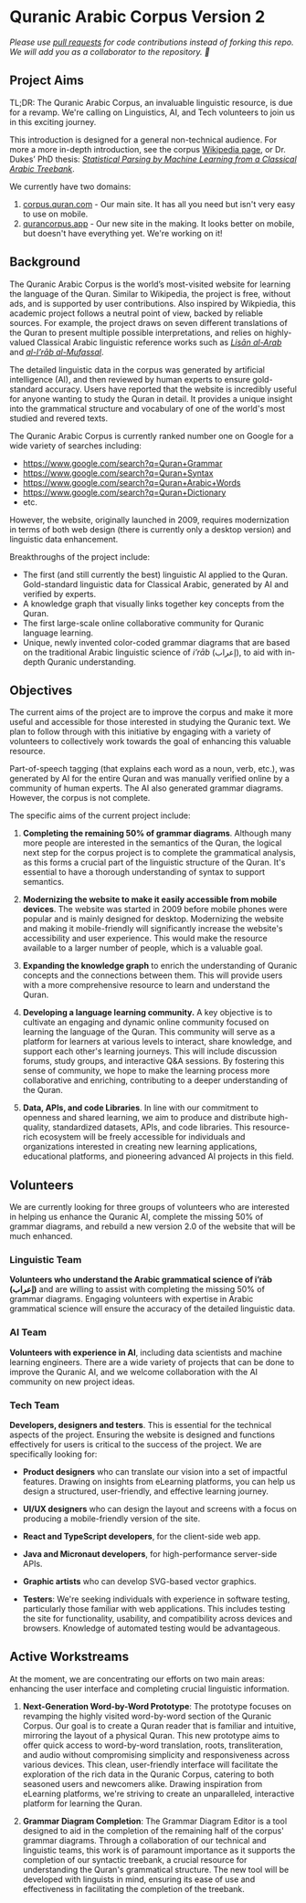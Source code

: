 # Quranic Arabic Corpus Version 2

*Please use [pull requests](https://docs.github.com/en/github/collaborating-with-issues-and-pull-requests/creating-a-pull-request) for code contributions instead of forking this repo. We will add you as a collaborator to the repository. 🚀*

## Project Aims

TL;DR: The Quranic Arabic Corpus, an invaluable linguistic resource, is due for a revamp. We're calling on Linguistics, AI, and Tech volunteers to join us in this exciting journey.

This introduction is designed for a general non-technical audience. For more a more in-depth introduction, see the corpus [Wikipedia page](https://en.wikipedia.org/wiki/Quranic_Arabic_Corpus), or Dr. Dukes’ PhD thesis: *[Statistical Parsing by Machine Learning from a Classical Arabic Treebank](https://arxiv.org/pdf/1510.07193.pdf)*.

We currently have two domains:

1. [corpus.quran.com](https://corpus.quran.com) - Our main site. It has all you need but isn't very easy to use on mobile.
2. [qurancorpus.app](https://qurancorpus.app) - Our new site in the making. It looks better on mobile, but doesn't have everything yet. We're working on it!

## Background

The Quranic Arabic Corpus is the world’s most-visited website for learning the language of the Quran. Similar to Wikipedia, the project is free, without ads, and is supported by user contributions. Also inspired by Wikpiedia, this academic project follows a neutral point of view, backed by reliable sources. For example, the project draws on seven different translations of the Quran to present multiple possible interpretations, and relies on highly-valued Classical Arabic linguistic reference works such as *[Lisān al-Arab](https://en.wikipedia.org/wiki/Lisan_al-Arab)* and *[al-I’rāb al-Mufassal](https://archive.org/details/FP13434)*.

The detailed linguistic data in the corpus was generated by artificial intelligence (AI), and then reviewed by human experts to ensure gold-standard accuracy. Users have reported that the website is incredibly useful for anyone wanting to study the Quran in detail. It provides a unique insight into the grammatical structure and vocabulary of one of the world's most studied and revered texts.

The Quranic Arabic Corpus is currently ranked number one on Google for a wide variety of searches including:

* https://www.google.com/search?q=Quran+Grammar
* https://www.google.com/search?q=Quran+Syntax
* https://www.google.com/search?q=Quran+Arabic+Words
* https://www.google.com/search?q=Quran+Dictionary
* etc.

However, the website, originally launched in 2009, requires modernization in terms of both web design (there is currently only a desktop version) and linguistic data enhancement.

Breakthroughs of the project include:

* The first (and still currently the best) linguistic AI applied to the Quran.
Gold-standard linguistic data for Classical Arabic, generated by AI and verified by experts.
* A knowledge graph that visually links together key concepts from the Quran.
* The first large-scale online collaborative community for Quranic language learning.
* Unique, newly invented color-coded grammar diagrams that are based on the traditional Arabic linguistic science of *i’rāb* (إعراب), to aid with in-depth Quranic understanding.

## Objectives

The current aims of the project are to improve the corpus and make it more useful and accessible for those interested in studying the Quranic text. We plan to follow through with this initiative by engaging with a variety of volunteers to collectively work towards the goal of enhancing this valuable resource.

Part-of-speech tagging (that explains each word as a noun, verb, etc.), was generated by AI for the entire Quran and was manually verified online by a community of human experts. The AI also generated grammar diagrams. However, the corpus is not complete.

The specific aims of the current project include:

1. **Completing the remaining 50% of grammar diagrams**. Although many more people are interested in the semantics of the Quran, the logical next step for the corpus project is to complete the grammatical analysis, as this forms a crucial part of the linguistic structure of the Quran. It's essential to have a thorough understanding of syntax to support semantics.

2. **Modernizing the website to make it easily accessible from mobile devices**. The website was started in 2009 before mobile phones were popular and is mainly designed for desktop.  Modernizing the website and making it mobile-friendly will significantly increase the website's accessibility and user experience. This would make the resource available to a larger number of people, which is a valuable goal.

3. **Expanding the knowledge graph** to enrich the understanding of Quranic concepts and the connections between them. This will provide users with a more comprehensive resource to learn and understand the Quran.

4. **Developing a language learning community.** A key objective is to cultivate an engaging and dynamic online community focused on learning the language of the Quran. This community will serve as a platform for learners at various levels to interact, share knowledge, and support each other's learning journeys. This will include discussion forums, study groups, and interactive Q&A sessions. By fostering this sense of community, we hope to make the learning process more collaborative and enriching, contributing to a deeper understanding of the Quran.

5. **Data, APIs, and code Libraries**. In line with our commitment to openness and shared learning, we aim to produce and distribute high-quality, standardized datasets, APIs, and code libraries. This resource-rich ecosystem will be freely accessible for individuals and organizations interested in creating new learning applications, educational platforms, and pioneering advanced AI projects in this field.

## Volunteers

We are currently looking for three groups of volunteers who are interested in helping us enhance the Quranic AI, complete the missing 50% of grammar diagrams, and rebuild a new version 2.0 of the website that will be much enhanced.

### Linguistic Team

**Volunteers who understand the Arabic grammatical science of i’rāb (إعراب)** and are willing to assist with completing the missing 50% of grammar diagrams. Engaging volunteers with expertise in Arabic grammatical science will ensure the accuracy of the detailed linguistic data. 

### AI Team

**Volunteers with experience in AI**, including data scientists and machine learning engineers. There are a wide variety of projects that can be done to improve the Quranic AI, and we welcome collaboration with the AI community on new project ideas.

### Tech Team

**Developers, designers and testers**. This is essential for the technical aspects of the project. Ensuring the website is designed and functions effectively for users is critical to the success of the project. We are specifically looking for:

* **Product designers** who can translate our vision into a set of impactful features. Drawing on insights from eLearning platforms, you can help us design a structured, user-friendly, and effective learning journey.

* **UI/UX designers** who can design the layout and screens with a focus on producing a mobile-friendly version of the site.

* **React and TypeScript developers**, for the client-side web app.

* **Java and Micronaut developers**, for high-performance server-side APIs.

* **Graphic artists** who can develop SVG-based vector graphics.

* **Testers**: We're seeking individuals with experience in software testing, particularly those familiar with web applications. This includes testing the site for functionality, usability, and compatibility across devices and browsers. Knowledge of automated testing would be advantageous.

## Active Workstreams

At the moment, we are concentrating our efforts on two main areas: enhancing the user interface and completing crucial linguistic information.

1. **Next-Generation Word-by-Word Prototype**: The prototype focuses on revamping the highly visited word-by-word section of the Quranic Corpus. Our goal is to create a Quran reader that is familiar and intuitive, mirroring the layout of a physical Quran. This new prototype aims to offer quick access to word-by-word translation, roots, transliteration, and audio without compromising simplicity and responsiveness across various devices. This clean, user-friendly interface will facilitate the exploration of the rich data in the Quranic Corpus, catering to both seasoned users and newcomers alike. Drawing inspiration from eLearning platforms, we're striving to create an unparalleled, interactive platform for learning the Quran.

2. **Grammar Diagram Completion**: The Grammar Diagram Editor is a tool designed to aid in the completion of the remaining half of the corpus' grammar diagrams. Through a collaboration of our technical and linguistic teams, this work is of paramount importance as it supports the completion of our syntactic treebank, a crucial resource for understanding the Quran's grammatical structure. The new tool will be developed with linguists in mind, ensuring its ease of use and effectiveness in facilitating the completion of the treebank.